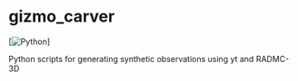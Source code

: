 # gizmo_carver

[![Python](https://img.shields.io/badge/python-3.9-blue)]

Python scripts for generating synthetic observations using yt and RADMC-3D